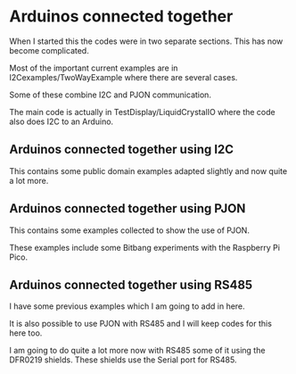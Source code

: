 # Arduinos connected together

When I started this the codes were in two separate sections. This has now become complicated.

Most of the important current examples are in I2Cexamples/TwoWayExample where there are several cases.

Some of these combine I2C and PJON communication.

The main code is actually in TestDisplay/LiquidCrystalIO where the code also does I2C to an Arduino.

## Arduinos connected together using I2C

This contains some public domain examples adapted slightly and now quite a lot more.

## Arduinos connected together using PJON

This contains some examples collected to show the use of PJON.

These examples include some Bitbang experiments with the Raspberry Pi Pico.

## Arduinos connected together using RS485

I have some previous examples which I am going to add in here.

It is also possible to use PJON with RS485 and I will keep codes for this here too.

I am going to do quite a lot more now with RS485 some of it using the DFR0219 shields. These shields use the Serial port for RS485.
